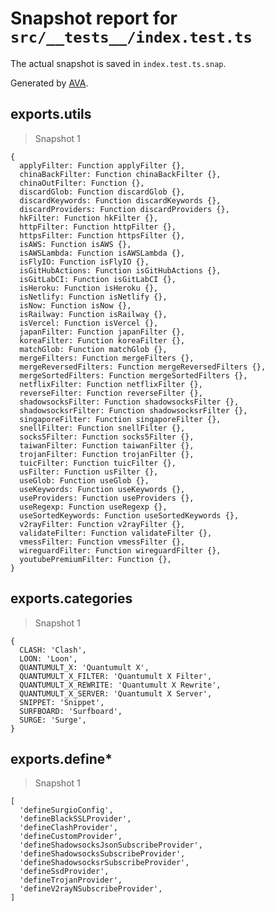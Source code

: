 # Snapshot report for `src/__tests__/index.test.ts`

The actual snapshot is saved in `index.test.ts.snap`.

Generated by [AVA](https://avajs.dev).

## exports.utils

> Snapshot 1

    {
      applyFilter: Function applyFilter {},
      chinaBackFilter: Function chinaBackFilter {},
      chinaOutFilter: Function {},
      discardGlob: Function discardGlob {},
      discardKeywords: Function discardKeywords {},
      discardProviders: Function discardProviders {},
      hkFilter: Function hkFilter {},
      httpFilter: Function httpFilter {},
      httpsFilter: Function httpsFilter {},
      isAWS: Function isAWS {},
      isAWSLambda: Function isAWSLambda {},
      isFlyIO: Function isFlyIO {},
      isGitHubActions: Function isGitHubActions {},
      isGitLabCI: Function isGitLabCI {},
      isHeroku: Function isHeroku {},
      isNetlify: Function isNetlify {},
      isNow: Function isNow {},
      isRailway: Function isRailway {},
      isVercel: Function isVercel {},
      japanFilter: Function japanFilter {},
      koreaFilter: Function koreaFilter {},
      matchGlob: Function matchGlob {},
      mergeFilters: Function mergeFilters {},
      mergeReversedFilters: Function mergeReversedFilters {},
      mergeSortedFilters: Function mergeSortedFilters {},
      netflixFilter: Function netflixFilter {},
      reverseFilter: Function reverseFilter {},
      shadowsocksFilter: Function shadowsocksFilter {},
      shadowsocksrFilter: Function shadowsocksrFilter {},
      singaporeFilter: Function singaporeFilter {},
      snellFilter: Function snellFilter {},
      socks5Filter: Function socks5Filter {},
      taiwanFilter: Function taiwanFilter {},
      trojanFilter: Function trojanFilter {},
      tuicFilter: Function tuicFilter {},
      usFilter: Function usFilter {},
      useGlob: Function useGlob {},
      useKeywords: Function useKeywords {},
      useProviders: Function useProviders {},
      useRegexp: Function useRegexp {},
      useSortedKeywords: Function useSortedKeywords {},
      v2rayFilter: Function v2rayFilter {},
      validateFilter: Function validateFilter {},
      vmessFilter: Function vmessFilter {},
      wireguardFilter: Function wireguardFilter {},
      youtubePremiumFilter: Function {},
    }

## exports.categories

> Snapshot 1

    {
      CLASH: 'Clash',
      LOON: 'Loon',
      QUANTUMULT_X: 'Quantumult X',
      QUANTUMULT_X_FILTER: 'Quantumult X Filter',
      QUANTUMULT_X_REWRITE: 'Quantumult X Rewrite',
      QUANTUMULT_X_SERVER: 'Quantumult X Server',
      SNIPPET: 'Snippet',
      SURFBOARD: 'Surfboard',
      SURGE: 'Surge',
    }

## exports.define*

> Snapshot 1

    [
      'defineSurgioConfig',
      'defineBlackSSLProvider',
      'defineClashProvider',
      'defineCustomProvider',
      'defineShadowsocksJsonSubscribeProvider',
      'defineShadowsocksSubscribeProvider',
      'defineShadowsocksrSubscribeProvider',
      'defineSsdProvider',
      'defineTrojanProvider',
      'defineV2rayNSubscribeProvider',
    ]
